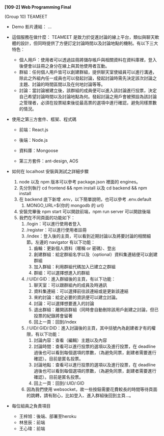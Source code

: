 **[109-2] Web Programming Final**

(Group 10) TEAMEET

- Demo 影片連結：
    ...

- 這個服務在做什麼：
    TEAMEET 是致力於促進討論的線上平台，類似與聊天軟體的設計，但同時提供了方便訂定討論時間以及討論地點的機制。有以下三大特色：
    - 個人用戶：使用者可以透過註冊將儲存帳戶與相關資料在資料庫裡，登入後便會以註冊之身分在線上與其他使用者互動。
    - 群組：任何個人用戶皆可以創建群組，提供聊天室使組員可以進行溝通，除此之外組內任一成員也可以發起討論，發起討論時需先決定該次討論之主題、討論的時間區間以及在何地討論等等。
    - 討論：當討論被建立後，該群組的成員便可以進入該討論進行投票，決定自己希望討論時間以及討論地點為何。發起討論之用戶會被預設為該討論之管理者，必須在投票結束後從最高票的選項中進行確認，避免同樣票數的情況。

- 使用之第三方套件、框架、程式碼

    - 前端：React.js

    - 後端：Node.js

    - 資料庫：Mongoose

    - 第三方套件：ant-design, AOS

- 如何在 localhost 安裝與測試之詳細步驟
    1. node 以及 npm 版本可以參考 package.json 裡面的 engines。
    2. 先分別執行 cd frontend && npm install 以及 cd backend && npm install
    3. 在 backend 底下新增 .env，以下簡單說明，也可以參考 .env.default
        1. MONGO_URL=${你的 mongodb 的 url}
    4. 安裝完畢後 npm start 可以開啟前端，npm run server 可以開啟後端
    5. 我們在不同頁面的功能如下：
        1. /login：可以進行使用者登入
        2. /register：可以進行使用者註冊
        3. /index：登入後的主頁，可以看到近期討論以及將要討論的相關細節。左邊的 navigator 有以下功能：
            1. 齒輪：更新個人資料（暱稱 or 密碼）、登出
            2. 創建群組：給定群組名字以及（optional）資料集連結便可以創建群組
            3. 加入群組：利用群組代碼加入已建立之群組
            4. 群組：可以選擇想進入的群組
        4. /:UID/:GID：進入群組後的主頁，有以下功能：
            1. 聊天室：可以跟群組內的成員及時通訊
            2. 資料集連結：可以選擇前往該連結或是更新該連結
            3. 來約討論：給定必要的資訊便可以建立討論。
            4. 討論：可以選擇想要進入的討論
            5. 退出群組：離開該群組（同時會自動刪除該用戶創建之討論，但已投票的紀錄將會留著
            6. 回上一頁：回到/index
        5. /:UID/:GID/:DID：進入討論後的主頁，其中括號內為創建者才有的權限，有以下功能：
            1. 討論內容：查看（編輯）主題以及內容
            2. 討論時間：查看可以進行投票的選項以及進行投票，在 deadline 過後也可以看到每個選項的票數，（為避免同票，創建者需要進行確認）。目前是匿名投票。
            3. 討論地點：查看可以進行投票的選項以及進行投票，在 deadline 過後也可以看到每個選項的票數，（為避免同票，創建者需要進行確認）。目前是匿名投票。
            4. 回上一頁：回到/:UID/:GID
        6. 因為我們使用 websocket，故一些按鈕需要花費較長的時間等待頁面的跳轉，請有耐心，比如登入、進入群組後回到主頁...。

- 每位組員之負責項目
    - 王梓旭：後端、部署至heroku
    - 林昱辰：前端
    - 王心瑋：前端